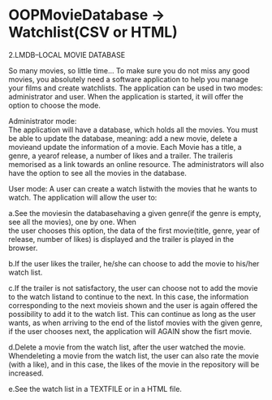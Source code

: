 # OOPMovieDatabase -> Watchlist(CSV or HTML)

2.LMDB–LOCAL MOVIE DATABASE

So many movies, so little time... To make sure you do not miss any good movies, you absolutely need a software application to help
you manage your films and create watchlists.
The application can be used in two modes: administrator and user. When the application is started, it will offer the option to choose the mode.

Administrator  mode:  
The  application  will  have  a database, which  holds  all  the movies. 
You  must  be able to update the database, meaning: add a new movie, delete a movieand update the information of a movie. Each 
Movie has a title, a genre, a yearof release, a number of likes and a trailer. The traileris memorised as a link towards an online
resource. The administrators will also have the option to see all the movies in the database.

User mode: A user can create a watch listwith the movies that he wants to watch. The application will allow the user to:

a.See  the moviesin  the  databasehaving  a  given  genre(if  the  genre  is  empty,  see  all  the movies),  one  by one.  When  
the  user  chooses  this  option,  the  data  of  the  first movie(title, genre, year of release, number of likes) is displayed and 
the trailer is played in the browser. 

b.If the user likes the trailer, he/she can choose to add the movie to his/her watch list.

c.If the trailer is not  satisfactory, the user  can choose not  to add the movie  to the watch listand to continue to the next. In 
this case, the information corresponding to the next movieis shown  and  the  user  is  again  offered  the  possibility  to add
it  to  the  watch  list.  This  can continue as long as the user wants, as when arriving to the end of the listof movies with the 
given genre, if the user chooses next, the application will AGAIN show the fisrt movie.

d.Delete  a  movie  from  the  watch  list,  after  the  user  watched  the  movie. Whendeleting a movie from the watch list,
the user can also rate the movie (with a like), and in this case, the likes of the movie in the repository will be increased.

e.See the watch list in a TEXTFILE or in a HTML file.
